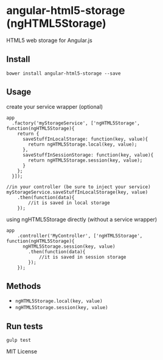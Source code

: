 # angular-html5-storage (ngHTML5Storage)

HTML5 web storage for Angular.js

## Install

    bower install angular-html5-storage --save

## Usage

create your service wrapper (optional)

    app
      .factory('myStorageService', ['ngHTML5Storage', function(ngHTML5Storage){
        return {
          saveStuffInLocalStorage: function(key, value){
            return ngHTML5Storage.local(key, value);
          },
          saveStuffInSessionStorage: function(key, value){
            return ngHTML5Storage.session(key, value);
          }
        };
      }]);

    //in your controller (be sure to inject your service)
    myStorageService.saveStuffInLocalStorage(key, value)
        .then(function(data){
            //it is saved in local storage
        });
        

using ngHTML5Storage directly (without a service wrapper)

    app
        .controller('MyController', ['ngHTML5Storage', function(ngHTML5Storage){
          ngHTML5Storage.session(key, value)
            .then(function(data){
                //it is saved in session storage
            });
        });

## Methods

* `ngHTML5Storage.local(key, value)`
* `ngHTML5Storage.session(key, value)`


## Run tests

    gulp test




MIT License
